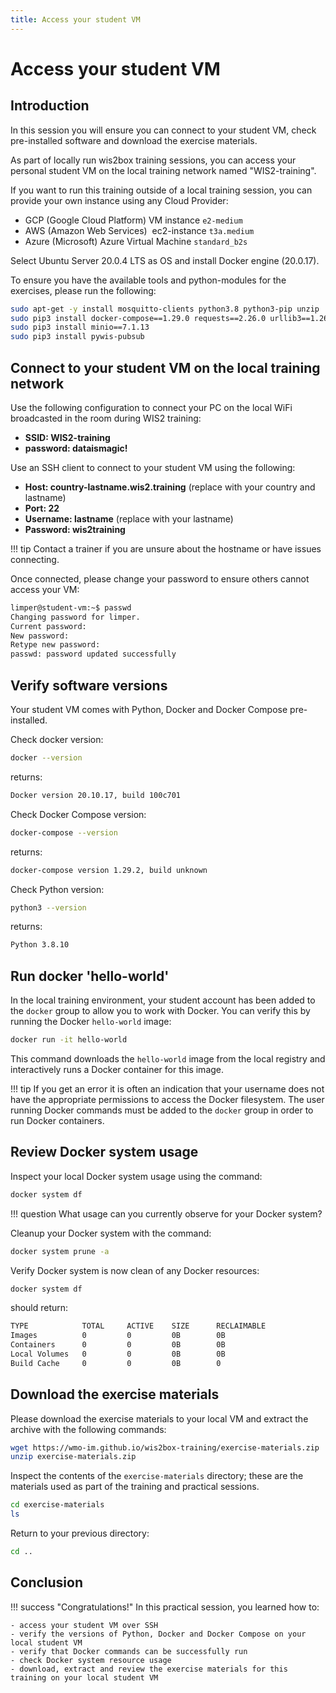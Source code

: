 ```yaml
---
title: Access your student VM
---
```


# Access your student VM

## Introduction

In this session you will ensure you can connect to your student VM, check pre-installed software and download the exercise materials.

As part of locally run wis2box training sessions, you can access your personal student VM on the local training network named "WIS2-training".

If you want to run this training outside of a local training session, you can provide your own instance using any Cloud Provider:

- GCP (Google Cloud Platform) VM instance `e2-medium`
- AWS (Amazon Web Services)  ec2-instance `t3a.medium` 
- Azure (Microsoft) Azure Virtual Machine `standard_b2s`

Select Ubuntu Server 20.0.4 LTS as OS and install Docker engine (20.0.17). 

To ensure you have the available tools and python-modules for the exercises, please run the following:

```bash
sudo apt-get -y install mosquitto-clients python3.8 python3-pip unzip
sudo pip3 install docker-compose==1.29.0 requests==2.26.0 urllib3==1.26.0
sudo pip3 install minio==7.1.13
sudo pip3 install pywis-pubsub
```

## Connect to your student VM on the local training network

Use the following configuration to connect your PC on the local WiFi broadcasted in the room during WIS2 training:

- **SSID: WIS2-training**
- **password: dataismagic!**

Use an SSH client to connect to your student VM using the following:

- **Host: country-lastname.wis2.training** (replace with your country and lastname)
- **Port: 22**
- **Username: lastname** (replace with your lastname)
- **Password: wis2training**

!!! tip
    Contact a trainer if you are unsure about the hostname or have issues connecting.

Once connected, please change your password to ensure others cannot access your VM:

```bash
limper@student-vm:~$ passwd
Changing password for limper.
Current password:
New password:
Retype new password:
passwd: password updated successfully
```

## Verify software versions

Your student VM comes with Python, Docker and Docker Compose pre-installed.

Check docker version:
```bash
docker --version
```
returns:
```bash
Docker version 20.10.17, build 100c701
```

Check Docker Compose version:
```bash
docker-compose --version
```
returns:
```bash
docker-compose version 1.29.2, build unknown
```

Check Python version:
```bash
python3 --version
```
returns:
```bash
Python 3.8.10
```

## Run docker 'hello-world'

In the local training environment, your student account has been added to the `docker` group to allow you to work with Docker.  You can verify this by running the Docker `hello-world` image:

```bash
docker run -it hello-world
```

This command downloads the `hello-world` image from the local registry and interactively runs a Docker container for this image.

!!! tip
    If you get an error it is often an indication that your username does not have the appropriate permissions to access the Docker filesystem.  The user running Docker commands must be added to the `docker` group in order to run Docker containers.

## Review Docker system usage

Inspect your local Docker system usage using the command:

```bash
docker system df
```

!!! question
    What usage can you currently observe for your Docker system?

Cleanup your Docker system with the command:

```bash
docker system prune -a
```

Verify Docker system is now clean of any Docker resources:
```bash
docker system df
```

should return:
```bash
TYPE            TOTAL     ACTIVE    SIZE      RECLAIMABLE
Images          0         0         0B        0B
Containers      0         0         0B        0B
Local Volumes   0         0         0B        0B
Build Cache     0         0         0B        0
```

## Download the exercise materials

Please download the exercise materials to your local VM and extract the archive with the following commands:

```bash
wget https://wmo-im.github.io/wis2box-training/exercise-materials.zip
unzip exercise-materials.zip
```

Inspect the contents of the `exercise-materials` directory; these are the materials used as part of the training and practical sessions.

```bash
cd exercise-materials
ls
```


Return to your previous directory:

```bash
cd ..
```

## Conclusion

!!! success "Congratulations!"
    In this practical session, you learned how to:

    - access your student VM over SSH
    - verify the versions of Python, Docker and Docker Compose on your local student VM
    - verify that Docker commands can be successfully run
    - check Docker system resource usage
    - download, extract and review the exercise materials for this training on your local student VM
